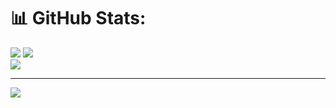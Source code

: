 # 📊 GitHub Stats:
![](https://github-readme-stats.vercel.app/api/top-langs/?username=Soriquato&theme=dark&hide_border=false&include_all_commits=true&count_private=true&layout=compact)
![](https://github-readme-stats.vercel.app/api?username=Soriquato&theme=dark&hide_border=false&include_all_commits=true&count_private=true)<br/>
![](https://github-readme-streak-stats.herokuapp.com/?user=Soriquato&theme=dark&hide_border=false)<br/>

---
[![](https://visitcount.itsvg.in/api?id=Soriquato&icon=0&color=0)](https://visitcount.itsvg.in)
